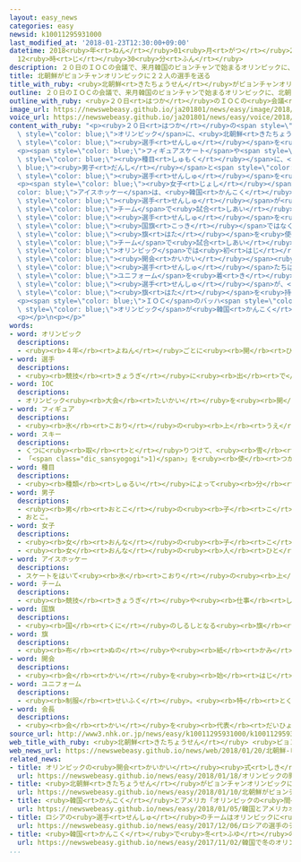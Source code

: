 ```yaml
---
layout: easy_news
categories: easy
newsid: k10011295931000
last_modified_at: '2018-01-23T12:30:00+09:00'
datetime: 2018<ruby>年<rt>ねん</rt></ruby>01<ruby>月<rt>がつ</rt></ruby>23<ruby>日<rt>にち</rt></ruby>
  12<ruby>時<rt>じ</rt></ruby>30<ruby>分<rt>ふん</rt></ruby>
description: ２０日のＩＯＣの会議で、来月韓国のピョンチャンで始まるオリンピックに、北朝鮮が２２人の選手を送ることが決まりました。
title: 北朝鮮がピョンチャンオリンピックに２２人の選手を送る
title_with_ruby: <ruby>北朝鮮<rt>きたちょうせん</rt></ruby>がピョンチャンオリンピックに２２<ruby>人<rt>にん</rt></ruby>の<ruby>選手<rt>せんしゅ</rt></ruby>を<ruby>送<rt>おく</rt></ruby>る
outline: ２０日のＩＯＣの会議で、来月韓国のピョンチャンで始まるオリンピックに、北朝鮮が２２人の選手を送ることが決まりました。
outline_with_ruby: <ruby>２０日<rt>はつか</rt></ruby>のＩＯＣの<ruby>会議<rt>かいぎ</rt></ruby>で、<ruby>来月<rt>らいげつ</rt></ruby><ruby>韓国<rt>かんこく</rt></ruby>のピョンチャンで<ruby>始<rt>はじ</rt></ruby>まるオリンピックに、<ruby>北朝鮮<rt>きたちょうせん</rt></ruby>が２２<ruby>人<rt>にん</rt></ruby>の<ruby>選手<rt>せんしゅ</rt></ruby>を<ruby>送<rt>おく</rt></ruby>ることが<ruby>決<rt>き</rt></ruby>まりました。
image_url: https://newswebeasy.github.io/ja201801/news/easy/image/2018/01/23/k10011295931000.jpg
voice_url: https://newswebeasy.github.io/ja201801/news/easy/voice/2018/01/23/k10011295931000.mp3
content_with_ruby: "<p><ruby>２０日<rt>はつか</rt></ruby>の<span style=\"color: blue;\">ＩＯＣ</span>の<ruby>会議<rt>かいぎ</rt></ruby>で、<ruby>来月<rt>らいげつ</rt></ruby><ruby>韓国<rt>かんこく</rt></ruby>のピョンチャンで<ruby>始<rt>はじ</rt></ruby>まる<span\
  \ style=\"color: blue;\">オリンピック</span>に、<ruby>北朝鮮<rt>きたちょうせん</rt></ruby>が２２<ruby>人<rt>にん</rt></ruby>の<span\
  \ style=\"color: blue;\"><ruby>選手<rt>せんしゅ</rt></ruby></span>を<ruby>送<rt>おく</rt></ruby>ることが<ruby>決<rt>き</rt></ruby>まりました。</p>\n\
  <p><span style=\"color: blue;\">フィギュアスケート</span>や<span style=\"color: blue;\">スキー</span>などの５つの<span\
  \ style=\"color: blue;\"><ruby>種目<rt>しゅもく</rt></ruby></span>に、<span style=\"color:\
  \ blue;\"><ruby>男子<rt>だんし</rt></ruby></span>と<span style=\"color: blue;\"><ruby>女子<rt>じょし</rt></ruby></span>の<span\
  \ style=\"color: blue;\"><ruby>選手<rt>せんしゅ</rt></ruby></span>を<ruby>送<rt>おく</rt></ruby>ります。</p>\n\
  <p><span style=\"color: blue;\"><ruby>女子<rt>じょし</rt></ruby></span>の<span style=\"\
  color: blue;\">アイスホッケー</span>は、<ruby>韓国<rt>かんこく</rt></ruby>と<ruby>北朝鮮<rt>きたちょうせん</rt></ruby>の<span\
  \ style=\"color: blue;\"><ruby>選手<rt>せんしゅ</rt></ruby></span>が<ruby>同<rt>おな</rt></ruby>じ<span\
  \ style=\"color: blue;\">チーム</span>で<ruby>試合<rt>しあい</rt></ruby>に<ruby>出<rt>で</rt></ruby>ることになって、<ruby>北朝鮮<rt>きたちょうせん</rt></ruby>は１２<ruby>人<rt>にん</rt></ruby>の<span\
  \ style=\"color: blue;\"><ruby>選手<rt>せんしゅ</rt></ruby></span>を<ruby>送<rt>おく</rt></ruby>ります。<ruby>試合<rt>しあい</rt></ruby>では、<span\
  \ style=\"color: blue;\"><ruby>国旗<rt>こっき</rt></ruby></span>ではなくて、<ruby>朝鮮半島<rt>ちょうせんはんとう</rt></ruby>の<ruby>絵<rt>え</rt></ruby>がかいてある<span\
  \ style=\"color: blue;\"><ruby>旗<rt>はた</rt></ruby></span>を<ruby>使<rt>つか</rt></ruby>います。<ruby>韓国<rt>かんこく</rt></ruby>と<ruby>北朝鮮<rt>きたちょうせん</rt></ruby>が<ruby>同<rt>おな</rt></ruby>じ<span\
  \ style=\"color: blue;\">チーム</span>で<ruby>試合<rt>しあい</rt></ruby>に<ruby>出<rt>で</rt></ruby>るのは、<span\
  \ style=\"color: blue;\">オリンピック</span>では<ruby>初<rt>はじ</rt></ruby>めてです。</p>\n<p><span\
  \ style=\"color: blue;\"><ruby>開会<rt>かいかい</rt></ruby></span><ruby>式<rt>しき</rt></ruby>では、<ruby>韓国<rt>かんこく</rt></ruby>と<ruby>北朝鮮<rt>きたちょうせん</rt></ruby>の<span\
  \ style=\"color: blue;\"><ruby>選手<rt>せんしゅ</rt></ruby></span>たちは、<ruby>同<rt>おな</rt></ruby>じ<span\
  \ style=\"color: blue;\">ユニフォーム</span>を<ruby>着<rt>き</rt></ruby>て<ruby>一緒<rt>いっしょ</rt></ruby>に<ruby>歩<rt>ある</rt></ruby>いて<ruby>会場<rt>かいじょう</rt></ruby>に<ruby>入<rt>はい</rt></ruby>ります。<ruby>韓国<rt>かんこく</rt></ruby>と<ruby>北朝鮮<rt>きたちょうせん</rt></ruby>の<ruby>２人<rt>ふたり</rt></ruby>の<span\
  \ style=\"color: blue;\"><ruby>選手<rt>せんしゅ</rt></ruby></span>が、<ruby>朝鮮半島<rt>ちょうせんはんとう</rt></ruby>の<ruby>絵<rt>え</rt></ruby>がかいてある<span\
  \ style=\"color: blue;\"><ruby>旗<rt>はた</rt></ruby></span>を<ruby>持<rt>も</rt></ruby>ちます。</p>\n\
  <p><span style=\"color: blue;\">ＩＯＣ</span>のバッハ<span style=\"color: blue;\"><ruby>会長<rt>かいちょう</rt></ruby></span>は「<span\
  \ style=\"color: blue;\">オリンピック</span>が<ruby>韓国<rt>かんこく</rt></ruby>と<ruby>北朝鮮<rt>きたちょうせん</rt></ruby>を<ruby>一緒<rt>いっしょ</rt></ruby>にしました。すばらしい<ruby>日<rt>ひ</rt></ruby>です」と<ruby>話<rt>はな</rt></ruby>しました。</p>\n\
  <p></p>\n<p></p>"
words:
- word: オリンピック
  descriptions:
  - <ruby><rb>４年</rb><rt>よねん</rt></ruby>ごとに<ruby><rb>開</rb><rt>ひら</rt></ruby>かれ、<ruby><rb>世界</rb><rt>せかい</rt></ruby>じゅうの<ruby><rb>国々</rb><rt>くにぐに</rt></ruby>から<ruby><rb>選手</rb><rt>せんしゅ</rt></ruby>が<ruby><rb>参加</rb><rt>さんか</rt></ruby>する<ruby><rb>競技大会</rb><rt>きょうぎたいかい</rt></ruby>。<ruby><rb>古代</rb><rt>こだい</rt></ruby>ギリシャのオリンピアで<ruby><rb>開</rb><rt>ひら</rt></ruby>かれた<ruby><rb>古代</rb><rt>こだい</rt></ruby>オリンピックにならって、フランスのクーベルタンの<ruby><rb>力</rb><rt>ちから</rt></ruby>で、１８９６<ruby><rb>年</rb><rt>ねん</rt></ruby>にギリシャのアテネで<ruby><rb>開</rb><rt>ひら</rt></ruby>かれたのが、<ruby><rb>近代</rb><rt>きんだい</rt></ruby>オリンピックの<ruby><rb>始</rb><rt>はじ</rt></ruby>まり。<ruby><rb>五輪</rb><rt>ごりん</rt></ruby>。
- word: 選手
  descriptions:
  - <ruby><rb>競技</rb><rt>きょうぎ</rt></ruby>に<ruby><rb>出</rb><rt>で</rt></ruby>るために<ruby><rb>選</rb><rt>えら</rt></ruby>ばれた<ruby><rb>人</rb><rt>ひと</rt></ruby>。
- word: IOC
  descriptions:
  - オリンピック<ruby><rb>大会</rb><rt>たいかい</rt></ruby>を<ruby><rb>開</rb><rt>ひら</rt></ruby>いたり、オリンピック<ruby><rb>精神</rb><rt>せいしん</rt></ruby>を<ruby><rb>広</rb><rt>ひろ</rt></ruby>めたりする<ruby><rb>機関</rb><rt>きかん</rt></ruby>。
- word: フィギュア
  descriptions:
  - <ruby><rb>氷</rb><rt>こおり</rt></ruby>の<ruby><rb>上</rb><rt>うえ</rt></ruby>を、<ruby><rb>音楽</rb><rt>おんがく</rt></ruby>に<ruby><rb>合</rb><rt>あ</rt></ruby>わせておどるようにすべって、<ruby><rb>美</rb><rt>うつく</rt></ruby>しさやわざをきそうスケート<ruby><rb>競技</rb><rt>きょうぎ</rt></ruby>。
- word: スキー
  descriptions:
  - くつに<ruby><rb>取</rb><rt>と</rt></ruby>りつけて、<ruby><rb>雪</rb><rt>ゆき</rt></ruby>の<ruby><rb>上</rb><rt>うえ</rt></ruby>をすべる<ruby><rb>細長</rb><rt>ほそなが</rt></ruby>い<ruby><rb>板</rb><rt>いた</rt></ruby>。
  - 「<span class="dic_sansyogogi">1)</span>」を<ruby><rb>使</rb><rt>つか</rt></ruby>って<ruby><rb>雪</rb><rt>ゆき</rt></ruby>の<ruby><rb>上</rb><rt>うえ</rt></ruby>をすべるスポーツ。
- word: 種目
  descriptions:
  - <ruby><rb>種類</rb><rt>しゅるい</rt></ruby>によって<ruby><rb>分</rb><rt>わ</rt></ruby>けた<ruby><rb>名前</rb><rt>なまえ</rt></ruby>。
- word: 男子
  descriptions:
  - <ruby><rb>男</rb><rt>おとこ</rt></ruby>の<ruby><rb>子</rb><rt>こ</rt></ruby>。
  - おとこ。
- word: 女子
  descriptions:
  - <ruby><rb>女</rb><rt>おんな</rt></ruby>の<ruby><rb>子</rb><rt>こ</rt></ruby>。
  - <ruby><rb>女</rb><rt>おんな</rt></ruby>の<ruby><rb>人</rb><rt>ひと</rt></ruby>。<ruby><rb>女性</rb><rt>じょせい</rt></ruby>。
- word: アイスホッケー
  descriptions:
  - スケートをはいて<ruby><rb>氷</rb><rt>こおり</rt></ruby>の<ruby><rb>上</rb><rt>うえ</rt></ruby>でするホッケー。<ruby><rb>１</rb><rt>いち</rt></ruby>チーム<ruby><rb>６名</rb><rt>ろくめい</rt></ruby>の<ruby><rb>選手</rb><rt>せんしゅ</rt></ruby>たちが、ゴムの<ruby><rb>円板</rb><rt>えんばん</rt></ruby>を<ruby><rb>相手</rb><rt>あいて</rt></ruby>のゴールにスティックを<ruby><rb>使</rb><rt>つか</rt></ruby>って<ruby><rb>打</rb><rt>う</rt></ruby>ちこみ、<ruby><rb>得点</rb><rt>とくてん</rt></ruby>を<ruby><rb>争</rb><rt>あらそ</rt></ruby>う<ruby><rb>競技</rb><rt>きょうぎ</rt></ruby>。
- word: チーム
  descriptions:
  - <ruby><rb>競技</rb><rt>きょうぎ</rt></ruby>や<ruby><rb>仕事</rb><rt>しごと</rt></ruby>をするときの、<ruby><rb>組</rb><rt>くみ</rt></ruby>や<ruby><rb>団体</rb><rt>だんたい</rt></ruby>。
- word: 国旗
  descriptions:
  - <ruby><rb>国</rb><rt>くに</rt></ruby>のしるしとなる<ruby><rb>旗</rb><rt>はた</rt></ruby>。<ruby><rb>日本</rb><rt>にっぽん</rt></ruby>の<ruby><rb>国旗</rb><rt>こっき</rt></ruby>は<ruby><rb>日章旗</rb><rt>にっしょうき</rt></ruby>（<ruby><rb>日</rb><rt>ひ</rt></ruby>の<ruby><rb>丸</rb><rt>まる</rt></ruby>）。
- word: 旗
  descriptions:
  - <ruby><rb>布</rb><rt>ぬの</rt></ruby>や<ruby><rb>紙</rb><rt>かみ</rt></ruby>で<ruby><rb>作</rb><rt>つく</rt></ruby>り、さおなどの<ruby><rb>先</rb><rt>さき</rt></ruby>につけて、かざりや<ruby><rb>目</rb><rt>め</rt></ruby>じるしとするもの。
- word: 開会
  descriptions:
  - <ruby><rb>会</rb><rt>かい</rt></ruby>を<ruby><rb>始</rb><rt>はじ</rt></ruby>めること。
- word: ユニフォーム
  descriptions:
  - <ruby><rb>制服</rb><rt>せいふく</rt></ruby>。<ruby><rb>特</rb><rt>とく</rt></ruby>にスポーツチームなどの、そろいの<ruby><rb>運動服</rb><rt>うんどうふく</rt></ruby>。ユニホーム。
- word: 会長
  descriptions:
  - <ruby><rb>会</rb><rt>かい</rt></ruby>を<ruby><rb>代表</rb><rt>だいひょう</rt></ruby>する<ruby><rb>人</rb><rt>ひと</rt></ruby>。
source_url: http://www3.nhk.or.jp/news/easy/k10011295931000/k10011295931000.html
web_title_with_ruby: <ruby>北朝鮮<rt>きたちょうせん</rt></ruby> <ruby>ピョン<rt>ぴょん</rt></ruby><ruby>チャン<rt>ちゃん</rt></ruby><ruby>五輪<rt>ごりん</rt></ruby>に22<ruby>人<rt>にん</rt></ruby>の<ruby>選手<rt>せんしゅ</rt></ruby>を<ruby>派遣<rt>はけん</rt></ruby>へ
web_news_url: https://newswebeasy.github.io/news/web/2018/01/20/北朝鮮-ピョンチャン五輪に22人の選手を派遣へ
related_news:
- title: オリンピックの<ruby>開会<rt>かいかい</rt></ruby><ruby>式<rt>しき</rt></ruby>　<ruby>韓国<rt>かんこく</rt></ruby>と<ruby>北朝鮮<rt>きたちょうせん</rt></ruby>の<ruby>選手<rt>せんしゅ</rt></ruby>は<ruby>一緒<rt>いっしょ</rt></ruby>に<ruby>歩<rt>ある</rt></ruby>く
  url: https://newswebeasy.github.io/news/easy/2018/01/18/オリンピックの開会式-韓国と北朝鮮の選手は一緒に歩く
- title: <ruby>北朝鮮<rt>きたちょうせん</rt></ruby>がピョンチャンオリンピックに<ruby>出<rt>で</rt></ruby>ることになる
  url: https://newswebeasy.github.io/news/easy/2018/01/10/北朝鮮がピョンチャンオリンピックに出ることになる
- title: <ruby>韓国<rt>かんこく</rt></ruby>とアメリカ「オリンピックの<ruby>間<rt>あいだ</rt></ruby>は<ruby>軍<rt>ぐん</rt></ruby>の<ruby>訓練<rt>くんれん</rt></ruby>をしない」
  url: https://newswebeasy.github.io/news/easy/2018/01/05/韓国とアメリカオリンピックの間は軍の訓練をしない
- title: ロシアの<ruby>選手<rt>せんしゅ</rt></ruby>のチームはオリンピックに<ruby>出<rt>で</rt></ruby>ることができない
  url: https://newswebeasy.github.io/news/easy/2017/12/06/ロシアの選手のチームはオリンピックに出ることができない
- title: <ruby>韓国<rt>かんこく</rt></ruby>で<ruby>冬<rt>ふゆ</rt></ruby>のオリンピックの<ruby>聖火<rt>せいか</rt></ruby>リレーが<ruby>始<rt>はじ</rt></ruby>まる
  url: https://newswebeasy.github.io/news/easy/2017/11/02/韓国で冬のオリンピックの聖火リレーが始まる
...
```

